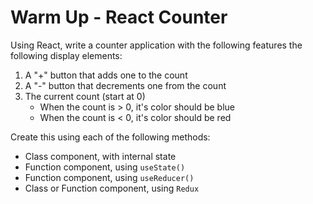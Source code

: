# Warm Up - React Counter

Using React, write a counter application with the following features the following display elements:

1. A "+" button that adds one to the count
1. A "-" button that decrements one from the count
1. The current count (start at 0)
   - When the count is &gt; 0, it's color should be blue
   - When the count is &lt; 0, it's color should be red

Create this using each of the following methods:

- Class component, with internal state
- Function component, using `useState()`
- Function component, using `useReducer()`
- Class or Function component, using `Redux`
